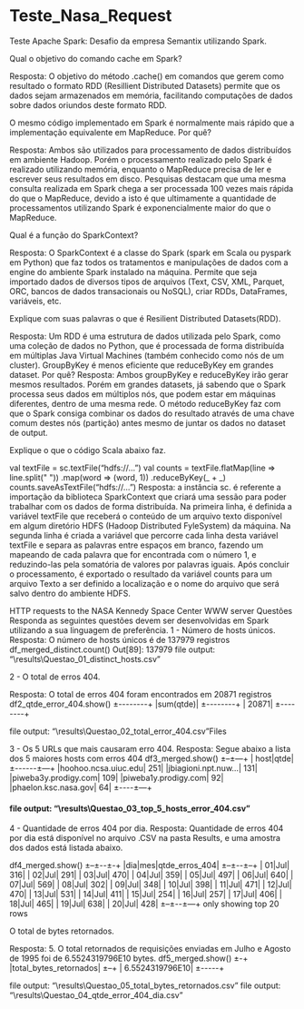 # Teste_Nasa_Request
Teste Apache Spark: Desafio da empresa Semantix utilizando Spark.

Qual o objetivo do comando cache​ ​em Spark?

Resposta: O objetivo do método .cache() em comandos que gerem como resultado o formato RDD (Resillient Distributed Datasets) permite que os dados sejam armazenados em memória, facilitando computações de dados sobre dados oriundos deste formato RDD.

O mesmo código implementado em Spark é normalmente mais rápido que a implementação equivalente em MapReduce. Por quê?

Resposta: Ambos são utilizados para processamento de dados distribuídos em ambiente Hadoop. Porém o processamento realizado pelo Spark é realizado utilizando memória, enquanto o MapReduce precisa de ler e escrever seus resultados em disco. Pesquisas destacam que uma mesma consulta realizada em Spark chega a ser processada 100 vezes mais rápida do que o MapReduce, devido a isto é que ultimamente a quantidade de processamentos utilizando Spark é exponencialmente maior do que o MapReduce.

Qual é a função do SparkContext​?

Resposta: O SparkContext é a classe do Spark (spark em Scala ou pyspark em Python) que faz todos os tratamentos e manipulações de dados com a engine do ambiente Spark instalado na máquina. Permite que seja importado dados de diversos tipos de arquivos (Text, CSV, XML, Parquet, ORC, bancos de dados transacionais ou NoSQL), criar RDDs, DataFrames, variáveis, etc.

Explique com suas palavras o que é Resilient​ ​Distributed​ ​Datasets​ (RDD).

Resposta: Um RDD é uma estrutura de dados utilizada pelo Spark, como uma coleção de dados no Python, que é processada de forma distribuída em múltiplas Java Virtual Machines (também conhecido como nós de um cluster).
GroupByKey​ ​é menos eficiente que reduceByKey​ ​em grandes dataset. Por quê? Resposta: Ambos groupByKey e reduceByKey irão gerar mesmos resultados. Porém em grandes datasets, já sabendo que o Spark processa seus dados em múltiplos nós, que podem estar em máquinas diferentes, dentro de uma mesma rede. O método reduceByKey faz com que o Spark consiga combinar os dados do resultado através de uma chave comum destes nós (partição) antes mesmo de juntar os dados no dataset de output.

Explique o que o código Scala abaixo faz.

val textFile = sc.textFile(“hdfs://…”) val counts = textFile.flatMap(line => line.split(" ")) .map(word => (word, 1)) .reduceByKey(_ + _) counts.saveAsTextFile(“hdfs://…”)
Resposta: a instância sc. é referente a importação da biblioteca SparkContext que criará uma sessão para poder trabalhar com os dados de forma distribuída. Na primeira linha, é definida a variável textFile que receberá o conteúdo de um arquivo texto disponível em algum diretório HDFS (Hadoop Distributed FyleSystem) da máquina. Na segunda linha é criada a variável que percorre cada linha desta variável textFile e separa as palavras entre espaços em branco, fazendo um mapeando de cada palavra que for encontrada com o número 1, e reduzindo-las pela somatória de valores por palavras iguais. Após concluir o processamento, é exportado o resultado da variável counts para um arquivo Texto a ser definido a localização e o nome do arquivo que será salvo dentro do ambiente HDFS.

HTTP​ ​requests​ ​to​ ​the​ ​NASA​ ​Kennedy​ ​Space​ ​Center​ ​WWW​ ​server
Questões Responda as seguintes questões devem ser desenvolvidas em Spark utilizando a sua linguagem de preferência.
1 - Número de hosts únicos.
Resposta: O número de hosts únicos é de 137979 registros df_merged_distinct.count() Out[89]: 137979 file output: “\results\Questao_01_distinct_hosts.csv”

2 - O total de erros 404.

Resposta: O total de erros 404 foram encontrados em 20871 registros
df2_qtde_error_404.show() ±--------+ |sum(qtde)| ±--------+ | 20871| ±--------+

file output: “\results\Questao_02_total_error_404.csv”Files

3 - Os 5 URLs que mais causaram erro 404.
Resposta: Segue abaixo a lista dos 5 maiores hosts com erros 404 df3_merged.show() ±–±—+ | host|qtde| ±------±—+ |hoohoo.ncsa.uiuc.edu| 251| |jbiagioni.npt.nuw…| 131| |piweba3y.prodigy.com| 109| |piweba1y.prodigy.com| 92| |phaelon.ksc.nasa.gov| 64| ±----±—+

#### file output: “\results\Questao_03_top_5_hosts_error_404.csv”

4 - Quantidade de erros 404 por dia.
Resposta: Quantidade de erros 404 por dia está disponível no arquivo .CSV na pasta Results, e uma amostra dos dados está listada abaixo.

df4_merged.show() ±–±--±-+ |dia|mes|qtde_erros_404| ±–±--±–+ | 01|Jul| 316| | 02|Jul| 291| | 03|Jul| 470| | 04|Jul| 359| | 05|Jul| 497| | 06|Jul| 640| | 07|Jul| 569| | 08|Jul| 302| | 09|Jul| 348| | 10|Jul| 398| | 11|Jul| 471| | 12|Jul| 470| | 13|Jul| 531| | 14|Jul| 411| | 15|Jul| 254| | 16|Jul| 257| | 17|Jul| 406| | 18|Jul| 465| | 19|Jul| 638| | 20|Jul| 428| ±–±--±—+ only showing top 20 rows

O total de bytes retornados.

Resposta: 5. O total retornados de requisições enviadas em Julho e Agosto de 1995 foi de 6.5524319796E10 bytes.
df5_merged.show() ±-+ |total_bytes_retornados| ±–+ | 6.5524319796E10| ±-----+

file output: “\results\Questao_05_total_bytes_retornados.csv”
file output: “\results\Questao_04_qtde_error_404_dia.csv”
